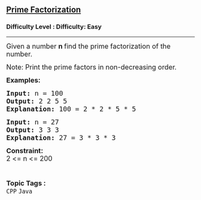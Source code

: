 <h2><a href="https://www.geeksforgeeks.org/problems/prime-factorization/1?page=1&status=unsolved&sortBy=accuracy">Prime Factorization</a></h2><h3>Difficulty Level : Difficulty: Easy</h3><hr><div class="problems_problem_content__Xm_eO"><p><span style="font-size: 18px;">Given a number <strong>n </strong>find the prime factorization of the number.</span></p>
<p><span style="font-size: 18px;">Note: Print the prime factors in non-decreasing order.</span></p>
<p><span style="font-size: 18px;"><strong>Examples:</strong></span></p>
<pre><span style="font-size: 18px;"><strong>Input: </strong>n = 100<strong>
Output: </strong>2 2 5 5
<strong>E</strong><strong>xplanation: </strong>100 = 2 * 2 * 5 * 5</span>
</pre>
<pre><span style="font-size: 18px;"><strong>Input: </strong>n = 27<strong>
Output: </strong>3 3 3
<strong>Explanation: </strong>27 = 3 * 3 * 3</span>&nbsp;</pre>
<p><span style="font-size: 18px;"><strong>Constraint:<br></strong></span><span style="font-size: 18px;">2 &lt;= n &lt;= 200</span></p></div><br><p><span style=font-size:18px><strong>Topic Tags : </strong><br><code>CPP</code>&nbsp;<code>Java</code>&nbsp;